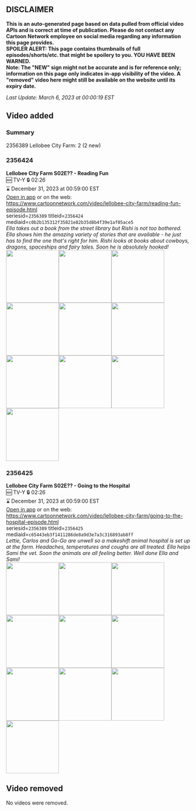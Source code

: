 ## DISCLAIMER
**This is an auto-generated page based on data pulled from official video APIs and is correct at time of publication. Please do not contact any Cartoon Network employee on social media regarding any information this page provides.**  
**SPOILER ALERT: This page contains thumbnails of full episodes/shorts/etc. that might be spoilery to you. YOU HAVE BEEN WARNED.**  
**Note: The "NEW" sign might not be accurate and is for reference only; information on this page only indicates in-app visibility of the video. A "removed" video here might still be available on the website until its expiry date.**  

_Last Update: March 6, 2023 at 00:00:19 EST_
## Video added
### Summary
2356389 Lellobee City Farm: 2 (2 new)  
### 2356424
**Lellobee City Farm S02E?? - Reading Fun**  
🆕 TV-Y 🔒 02:26  
⌛ December 31, 2023 at 00:59:00 EST  
[Open in app](https://cnvideo.sercomkc.org/redirector.html?type=cnapp&seriesid=1000000000093702&titleid=2356424&mediaid=c0b2b135312f35821e82b35d8b4f39e1af05ace5) or on the web: https://www.cartoonnetwork.com/video/lellobee-city-farm/reading-fun-episode.html  
seriesid=`2356389` titleid=`2356424` mediaid=`c0b2b135312f35821e82b35d8b4f39e1af05ace5`  
_Ella takes out a book from the street library but Rishi is not too bothered. Ella shows him the amazing variety of stories that are available - he just has to find the one that's right for him. Rishi looks at books about cowboys, dragons, spaceships and fairy tales. Soon he is absolutely hooked!_  
<a href="https://s3.amazonaws.com/cartoonorchestrator/2356424_001_1280x720.jpg"><img src="https://s3.amazonaws.com/cartoonorchestrator/2356424_001_640x360.jpg" height="144px" /></a><a href="https://s3.amazonaws.com/cartoonorchestrator/2356424_002_1280x720.jpg"><img src="https://s3.amazonaws.com/cartoonorchestrator/2356424_002_640x360.jpg" height="144px" /></a><a href="https://s3.amazonaws.com/cartoonorchestrator/2356424_003_1280x720.jpg"><img src="https://s3.amazonaws.com/cartoonorchestrator/2356424_003_640x360.jpg" height="144px" /></a><a href="https://s3.amazonaws.com/cartoonorchestrator/2356424_004_1280x720.jpg"><img src="https://s3.amazonaws.com/cartoonorchestrator/2356424_004_640x360.jpg" height="144px" /></a><a href="https://s3.amazonaws.com/cartoonorchestrator/2356424_005_1280x720.jpg"><img src="https://s3.amazonaws.com/cartoonorchestrator/2356424_005_640x360.jpg" height="144px" /></a><a href="https://s3.amazonaws.com/cartoonorchestrator/2356424_006_1280x720.jpg"><img src="https://s3.amazonaws.com/cartoonorchestrator/2356424_006_640x360.jpg" height="144px" /></a><a href="https://s3.amazonaws.com/cartoonorchestrator/2356424_007_1280x720.jpg"><img src="https://s3.amazonaws.com/cartoonorchestrator/2356424_007_640x360.jpg" height="144px" /></a><a href="https://s3.amazonaws.com/cartoonorchestrator/2356424_008_1280x720.jpg"><img src="https://s3.amazonaws.com/cartoonorchestrator/2356424_008_640x360.jpg" height="144px" /></a><a href="https://s3.amazonaws.com/cartoonorchestrator/2356424_009_1280x720.jpg"><img src="https://s3.amazonaws.com/cartoonorchestrator/2356424_009_640x360.jpg" height="144px" /></a><a href="https://s3.amazonaws.com/cartoonorchestrator/2356424_010_1280x720.jpg"><img src="https://s3.amazonaws.com/cartoonorchestrator/2356424_010_640x360.jpg" height="144px" /></a>
### 2356425
**Lellobee City Farm S02E?? - Going to the Hospital**  
🆕 TV-Y 🔒 02:26  
⌛ December 31, 2023 at 00:59:00 EST  
[Open in app](https://cnvideo.sercomkc.org/redirector.html?type=cnapp&seriesid=1000000000093702&titleid=2356425&mediaid=c65443eb3f1411286de8a9d3e7a3c316893ab8ff) or on the web: https://www.cartoonnetwork.com/video/lellobee-city-farm/going-to-the-hospital-episode.html  
seriesid=`2356389` titleid=`2356425` mediaid=`c65443eb3f1411286de8a9d3e7a3c316893ab8ff`  
_Lettie, Carlos and Go-Go are unwell so a makeshift animal hospital is set up at the farm. Headaches, temperatures and coughs are all treated. Ella helps Sami the vet. Soon the animals are all feeling better. Well done Ella and Sami!_  
<a href="https://s3.amazonaws.com/cartoonorchestrator/2356425_001_1280x720.jpg"><img src="https://s3.amazonaws.com/cartoonorchestrator/2356425_001_640x360.jpg" height="144px" /></a><a href="https://s3.amazonaws.com/cartoonorchestrator/2356425_002_1280x720.jpg"><img src="https://s3.amazonaws.com/cartoonorchestrator/2356425_002_640x360.jpg" height="144px" /></a><a href="https://s3.amazonaws.com/cartoonorchestrator/2356425_003_1280x720.jpg"><img src="https://s3.amazonaws.com/cartoonorchestrator/2356425_003_640x360.jpg" height="144px" /></a><a href="https://s3.amazonaws.com/cartoonorchestrator/2356425_004_1280x720.jpg"><img src="https://s3.amazonaws.com/cartoonorchestrator/2356425_004_640x360.jpg" height="144px" /></a><a href="https://s3.amazonaws.com/cartoonorchestrator/2356425_005_1280x720.jpg"><img src="https://s3.amazonaws.com/cartoonorchestrator/2356425_005_640x360.jpg" height="144px" /></a><a href="https://s3.amazonaws.com/cartoonorchestrator/2356425_006_1280x720.jpg"><img src="https://s3.amazonaws.com/cartoonorchestrator/2356425_006_640x360.jpg" height="144px" /></a><a href="https://s3.amazonaws.com/cartoonorchestrator/2356425_007_1280x720.jpg"><img src="https://s3.amazonaws.com/cartoonorchestrator/2356425_007_640x360.jpg" height="144px" /></a><a href="https://s3.amazonaws.com/cartoonorchestrator/2356425_008_1280x720.jpg"><img src="https://s3.amazonaws.com/cartoonorchestrator/2356425_008_640x360.jpg" height="144px" /></a><a href="https://s3.amazonaws.com/cartoonorchestrator/2356425_009_1280x720.jpg"><img src="https://s3.amazonaws.com/cartoonorchestrator/2356425_009_640x360.jpg" height="144px" /></a><a href="https://s3.amazonaws.com/cartoonorchestrator/2356425_010_1280x720.jpg"><img src="https://s3.amazonaws.com/cartoonorchestrator/2356425_010_640x360.jpg" height="144px" /></a>
## Video removed
No videos were removed.  
